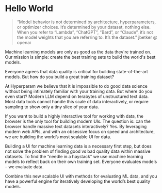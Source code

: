 # Hello World

> “Model behavior is not determined by architecture, hyperparameters, or optimizer choices. It’s determined by your dataset, nothing else. When you refer to “Lambda”, “ChatGPT”, “Bard”, or “Claude”, it’s not the model weights that you are referring to. It’s the dataset.” jbetker @ openai

Machine learning models are only as good as the data they're trained on. Our mission is simple: create the best training sets to build the world's best models. 

Everyone agrees that data quality is critical for building state-of-the-art models. But how do you build a great training dataset?

At Hyperparam we believe that it is impossible to do good data science without being intimately familiar with your training data. But where do you even start? Modern LLM depend on terabytes of unstructured text data. Most data tools cannot handle this scale of data interactively, or require sampling to show only a tiny slice of your data.

If you want to build a highly interactive tool for working with data, the browser is the only tool for building modern UIs. The question is: can the browser handle massive text datasets interactively? Yes. By leveraging modern web APIs, and with an obsessive focus on speed and architecture, we are building the world’s most scalable UI for data.

Building a UI for machine learning data is a necessary first step, but does not solve the problem of finding good vs bad quality data within massive datasets. To find the “needle in a haystack” we use machine learning models to reflect back on their own training set. Everyone evaluates models – we evaluate data.

Combine this new scalable UI with methods for evaluating ML data, and you have a powerful engine for iteratively developing the world’s best quality models.
